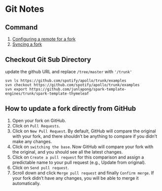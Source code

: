 Git Notes
=========

## Command

1. [Configuring a remote for a fork](https://help.github.com/articles/configuring-a-remote-for-a-fork/)
2. [Syncing a fork](https://help.github.com/articles/syncing-a-fork/)


## Checkout Git Sub Directory

update the github URL and replace `/tree/master` with `'/trunk'`

```
svn ls https://github.com/spotify/apollo/trunk/examples
svn checkout https://github.com/spotify/apollo/trunk/examples
svn export https://github.com/junlapong/spark-template-engines/trunk/spark-template-thymeleaf

```


## How to update a fork directly from GitHub

1. Open your fork on GitHub.
2. Click on `Pull Requests`.
3. Click on `New Pull Request`. By default, GitHub will compare the original with your fork, and there shouldn’t be anything to compare if you didn’t make any changes.
4. Click on `switching the base`. Now GitHub will compare your fork with the original, and you should see all the latest changes.
5. Click on `Create a pull request` for this comparison and assign a predictable name to your pull request (e.g., Update from original).
6. Click on `Send pull request`.
7. Scroll down and click `Merge pull request` and finally `Confirm merge`. If your fork didn’t have any changes, you will be able to merge it automatically.
